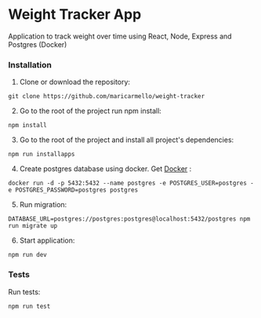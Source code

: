 # Weight Tracker App
Application to track weight over time using React, Node, Express and Postgres (Docker)

### Installation

1. Clone or download the repository:

```
git clone https://github.com/maricarmello/weight-tracker
``` 
2. Go to the root of the project run npm install:
```
npm install
```

3. Go to the root of the project and install all project's dependencies:
```
npm run installapps
```
4. Create postgres database using docker. Get [Docker]  :

[Docker]:https://docs.docker.com/get-docker/
```
docker run -d -p 5432:5432 --name postgres -e POSTGRES_USER=postgres -e POSTGRES_PASSWORD=postgres postgres
```
5. Run migration:
```
DATABASE_URL=postgres://postgres:postgres@localhost:5432/postgres npm run migrate up
```

6. Start application:
```
npm run dev
```

### Tests

Run tests:
```
npm run test
```
